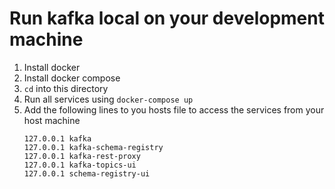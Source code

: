 # Run kafka local on your development machine

1. Install docker
2. Install docker compose
3. `cd` into this directory
4. Run all services using `docker-compose up`
5. Add the following lines to you hosts file to access the services from your host machine
    ```
    127.0.0.1 kafka
    127.0.0.1 kafka-schema-registry
    127.0.0.1 kafka-rest-proxy
    127.0.0.1 kafka-topics-ui
    127.0.0.1 schema-registry-ui
    ```